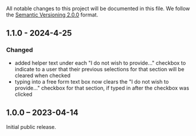 All notable changes to this project will be documented in this file.
We follow the [Semantic Versioning 2.0.0](http://semver.org/) format.

## 1.1.0 - 2024-4-25

### Changed
- added helper text under each "I do not wish to provide..." checkbox to indicate to a user that their previous selections for that section will be cleared when checked
- typing into a free form text box now clears the "I do not wish to provide..." checkbox for that section, if typed in after the checkbox was clicked


## 1.0.0 – 2023-04-14

Initial public release.
